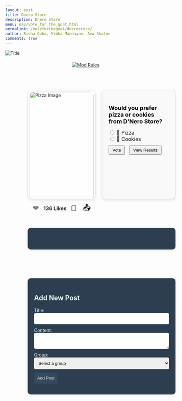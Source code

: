 ```yaml
---
layout: post
title: Dnero Store
description: Dnero Store
menu: nav/vote_for_the_goat.html
permalink: /voteforthegoat/dnerostore/
author: Risha Guha, Vibha Mandayam, Ava Shalon
comments: true
---
```




<img src="{{ site.baseurl }}/images/dnerostore/Dnero_Store_Header.png" alt="Title">


<!-- Moderator Rules Image Link -->
<div style="display: flex; justify-content: center; margin: 20px 0;">
  <a href="{{ site.baseurl }}/dnerostore-mod/" target="_blank">
    <img src="{{ site.baseurl }}/images/dnerostore/mod_rules_button.png" alt="Mod Rules" style="cursor: pointer;">
  </a>
</div>


<div class="container">
  <div class="post-container">
    <div class="image-container">
      <img src="{{ site.baseurl }}/images/dnerostore/pizza.jpg" alt="Pizza Image">
    </div>
    <div class="action-bar">
      <button id="like-btn" onclick="toggleLike()">
        <span id="heart" class="heart-icon">&#10084;</span>
      </button>
      <span id="like-count" class="like-count">136 Likes</span>
      <button id="comment-btn">
        <span class="action-icon">💬</span> <!-- Comment icon -->
      </button>
      <button id="share-btn">
        <span class="action-icon">📤</span> <!-- Share icon -->
      </button>
    </div>
    <!-- Comment Section -->
    <div id="comment-section">
      <!-- Comment form -->
      <form id="comment-form" style="display:none;">
        <div class="form-group">
          <label for="username" style="color:#05092e;">Name:</label>
          <input type="text" id="username" name="username" required>
        </div>
        <div class="form-group">
          <label for="comment" style="color:#05092e;">Comment:</label>
          <textarea id="comment" name="comment" rows="3" required></textarea>
        </div>
        <button type="submit">Post Comment</button>
      </form>
      <!-- Display area for comments -->
      <div id="comments-display">
        <!-- Comments will appear here -->
      </div>
    </div>
  </div>




  <div class="poll-container">
    <h3>Would you prefer pizza or cookies from D'Nero Store?</h3>
    <div>
      <input type="radio" id="pizza" name="poll" value="pizza">
      <label for="pizza">🍕 Pizza</label><br>
      <input type="radio" id="cookies" name="poll" value="cookies">
      <label for="cookies">🍪 Cookies</label>
    </div>
    <button onclick="submitVote()">Vote</button>
    <button onclick="viewResults()">View Results</button>
    <!-- Results display -->
    <div id="results" style="display:none; margin-top: 15px;">
      <div id="pizza-bar" class="result-bar"></div>
      <div id="cookies-bar" class="result-bar"></div>
    </div>
  </div>
</div>




<script>
  // Initialize like count and liked status
  var likeCount = 136;
  var isLiked = false;




  // Toggle like count and heart color
  function toggleLike() {
    if (isLiked) {
      likeCount--;
      document.getElementById("heart").style.color = "grey";
    } else {
      likeCount++;
      document.getElementById("heart").style.color = "red";
    }
    isLiked = !isLiked;
    document.getElementById("like-count").innerHTML = likeCount + (likeCount === 1 ? " Like" : " Likes");
  }




  // Show and hide the comment form
  document.getElementById("comment-btn").addEventListener("click", () => {
    const form = document.getElementById("comment-form");
    form.style.display = form.style.display === "none" ? "block" : "none";
  });




  // Handle comment form submission
  document.getElementById("comment-form").addEventListener("submit", (event) => {
    event.preventDefault();




    const username = document.getElementById("username").value;
    const commentText = document.getElementById("comment").value;




    const comment = document.createElement("div");
    comment.classList.add("comment");




    const author = document.createElement("div");
    author.classList.add("comment-author");
    author.textContent = username;




    const text = document.createElement("div");
    text.classList.add("comment-text");
    text.textContent = commentText;




    comment.appendChild(author);
    comment.appendChild(text);




    const commentsDisplay = document.getElementById("comments-display");
    commentsDisplay.insertBefore(comment, commentsDisplay.firstChild);




    document.getElementById("username").value = "";
    document.getElementById("comment").value = "";
  });




  // Poll functions (same as before)
  var pizzaVotes = 0;
  var cookiesVotes = 0;




  function submitVote() {
    var pollChoice = document.querySelector('input[name="poll"]:checked');
    if (pollChoice) {
      if (pollChoice.value === "pizza") {
        pizzaVotes++;
      } else if (pollChoice.value === "cookies") {
        cookiesVotes++;
      }
      alert("Vote submitted!");
    } else {
      alert("Please select an option to vote.");
    }
  }




  function viewResults() {
    var totalVotes = pizzaVotes + cookiesVotes;
    if (totalVotes === 0) {
      alert("No votes submitted yet!");
      return;
    }




    var pizzaPercent = Math.round((pizzaVotes / totalVotes) * 100);
    var cookiesPercent = Math.round((cookiesVotes / totalVotes) * 100);




    document.getElementById("pizza-bar").style.width = pizzaPercent + "%";
    document.getElementById("pizza-bar").innerText = "Pizza: " + pizzaPercent + "%";
    document.getElementById("cookies-bar").style.width = cookiesPercent + "%";
    document.getElementById("cookies-bar").innerText = "Cookies: " + cookiesPercent + "%";




    document.getElementById("results").style.display = "block";
  }
</script>




<style>
  /* Main container for layout */
  .container {
    display: flex;
    justify-content: center;
    gap: 20px;
    margin: 50px;
  }




  /* Post container styles */
  .post-container {
    width: 320px;
    border: 1px solid #dbdbdb;
    border-radius: 12px;
    background-color: rgba(255, 255, 255, 0.8);
    box-shadow: 0 4px 8px rgba(0, 0, 0, 0.1);
    padding: 5px;
  }




  .image-container img {
    width: 100%;
    height: auto;
    border-top-left-radius: 12px;
    border-top-right-radius: 12px;
  }




  /* Action bar styling */
  .action-bar {
    display: flex;
    align-items: center;
    justify-content: space-around;
    padding: 10px 0;
  }




  .action-bar button {
    background-color: transparent;
    border: none;
    cursor: pointer;
    padding: 5px;
  }




  .heart-icon {
    font-size: 24px;
    color: grey;
    transition: color 0.3s ease;
  }




  .like-count {
    font-size: 16px;
    font-weight: bold;
    color: #333;
  }




  .action-icon {
    font-size: 24px;
  }




  /* Comment section styling */
  #comment-section {
    max-width: 300px;
    margin: 20px auto;
  }




  .comment {
    background-color: #05092e;
    padding: 10px;
    margin-top: 10px;
    border-radius: 5px;
  }




  .comment-author {
    font-weight: bold;
    font-size: 0.9em;
    color: #f1f1f1;
  }




  .comment-text {
    margin-top: 5px;
    font-size: 0.9em;
  }




  /* Align Name and Comment fields */
  #comment-form .form-group {
    display: flex;
    align-items: center;
    margin-bottom: 10px;
  }




  #comment-form label {
    flex-shrink: 0;
    width: 70px;
    text-align: right;
    margin-right: 10px;
  }




  #comment-form input[type="text"],
  #comment-form textarea {
    flex-grow: 1;
    max-width: 100%;
  }




  /* Poll container styles */
  .poll-container {
      width: 300px;
      padding: 20px;
      border: 1px solid #dbdbdb;
      border-radius: 12px;
      background-color: #f9f9f9;
      box-shadow: 0 4px 8px rgba(0, 0, 0, 0.1);
      height: 300px; /* Set a fixed height */
      overflow: hidden; /* Prevent overflow */
  }




  .poll-container h3 {
    font-size: 18px;
    margin-bottom: 15px;
    color: black;
  }




  .poll-container label {
    font-size: 16px;
    color: black;
  }




  .poll-container button {
    margin-top: 10px;
    margin-right: 10px;
    padding: 5px 10px;
    cursor: pointer;
  }




  .result-bar {
    background-color: #4caf50;
    color: black;
    text-align: center;
    padding: 8px 0;
    margin-top: 5px;
    border-radius: 5px;
    width: 100%;
    height: 30px;
    max-width: 300px;
    white-space: nowrap;
  }




  /* Moderator Rules button */
  .moderator-btn {
    position: absolute;
    top: 20px;
    right: 20px;
    padding: 10px 15px;
    background-color: black;
    color: white;
    border-radius: 5px;
    text-decoration: none;
    font-weight: bold;
  }




  .moderator-btn:hover {
    background-color: #444;
  }

</style>


<style>
    .container {
        display: flex;
        justify-content: center;
        width: 100%;
        max-width: 1200px;
        padding: 20px;
        box-sizing: border-box;
    }
    .data {
        display: flex;
        align-items: flex-start;
        max-width: 800px;
        width: 100%;
        background-color: #2c3e50;
        padding: 20px;
        border-radius: 10px;
        box-shadow: 0 0 10px rgba(0, 0, 0, 0.1);
    }
    .left-side {
        display: flex;
        flex-direction: column;
        align-items: flex-start;
        margin-right: 20px;
    }
    .details {
        display: flex;
        flex-direction: column;
        align-items: flex-start;
    }
    .post-item {
        background-color: #34495e;
        padding: 10px;
        margin-bottom: 10px;
        border-radius: 5px;
        color: #ecf0f1;
    }
    .post-item h3 {
        margin: 0 0 5px 0;
    }
    .post-item p {
        margin: 0;
    }
</style>

<!-- Analytics Page -->
<div class="container">
    <div id="data" class="data">
        <div class="left-side">
            <p id="count"></p>
        </div>
        <div class="details" id="details">
        </div>
    </div>
</div>

<script type="module">
    import { pythonURI, fetchOptions } from '{{ site.baseurl }}/assets/js/api/config.js';

    // URL to fetch all posts
    const postApiUrl = `${pythonURI}/api/post`;

    async function fetchData() {
        try {
            // Fetch all posts from the backend
            const postApiResponse = await fetch(postApiUrl, fetchOptions);

            if (!postApiResponse.ok) {
                throw new Error('Failed to fetch post API links: ' + postApiResponse.statusText);
            }

            // Parse the JSON data from the response
            const postData = await postApiResponse.json();

            // Count the total posts and display it
            const postCount = postData.length || 0;
            document.getElementById('count').innerHTML = `<h2>Count: ${postCount}</h2>`;

            // Get the details div
            const detailsDiv = document.getElementById('details');
            detailsDiv.innerHTML = ''; // Clear previous posts

            // Iterate over postData and create HTML elements for each item
            postData.forEach(postItem => {
                const postElement = document.createElement('div');
                postElement.className = 'post-item';
                postElement.innerHTML = `
                    <h3>${postItem.title}</h3>
                    <p><strong>Group:</strong> ${postItem.group_name}</p>
                    <p><strong>User:</strong> ${postItem.user_name}</p>
                    <p>${postItem.content}</p>
                `;
                detailsDiv.appendChild(postElement);
            });

        } catch (error) {
            console.error('Error fetching data:', error);
        }
    }

    // Call the fetchData function to load all posts
    fetchData();
</script>




<style>
    .container {
        display: flex;
        justify-content: center;
        width: 100%;
        max-width: 1200px;
        padding: 20px;
        box-sizing: border-box;
    }
    .form-container {
        display: flex;
        flex-direction: column;
        max-width: 800px;
        width: 100%;
        background-color: #2c3e50;
        padding: 20px;
        border-radius: 10px;
        box-shadow: 0 0 10px rgba(0, 0, 0, 0.1);
        color: #ecf0f1;
    }
    .form-container label {
        margin-bottom: 5px;
    }
    .form-container input, .form-container textarea, .form-container select {
        margin-bottom: 10px;
        padding: 10px;
        border-radius: 5px;
        border: none;
        width: 100%;
    }
    .form-container button {
        padding: 10px;
        border-radius: 5px;
        border: none;
        background-color: #34495e;
        color: #ecf0f1;
        cursor: pointer;
    }
</style>
<div class="container">
    <div class="form-container">
        <h2>Add New Post</h2>
        <form id="postForm">
            <label for="title">Title:</label>
            <input type="text" id="title" name="title" required>
            <label for="content">Content:</label>
            <textarea id="content" name="content" required></textarea>
            <label for="group_id">Group:</label>
            <select id="group_id" name="group_id" required>
                <option value="">Select a group</option>
            </select>
            <button type="submit">Add Post</button>
        </form>
    </div>
</div>

<script type="module">
    // Import server URI and standard fetch options
    import { pythonURI, fetchOptions } from '{{ site.baseurl }}/assets/js/api/config.js';

    // Fetch groups for dropdown selection
    async function fetchGroups() {
        try {
            const response = await fetch(`${pythonURI}/api/group`, fetchOptions);
            if (!response.ok) {
                throw new Error('Failed to fetch groups: ' + response.statusText);
            }
            const groups = await response.json();
            const groupSelect = document.getElementById('group_id');
            groups.forEach(group => {
                const option = document.createElement('option');
                option.value = group.id;
                option.textContent = group.name;
                groupSelect.appendChild(option);
            });
        } catch (error) {
            console.error('Error fetching groups:', error);
        }
    }

    // Handle form submission
    document.getElementById('postForm').addEventListener('submit', async function(event) {
        // Prevent default from submission
        event.preventDefault();

        // Extract data from form
        const title = document.getElementById('title').value;
        const content = document.getElementById('content').value;
        const group_id = document.getElementById('group_id').value;

        // Create API payload
        const postData = {
            title: title,
            content: content,
            group_id: group_id
        };

        // Trap errors
        try {
            // Send POST request to backend, purpose is to write to database
            const response = await fetch(`${pythonURI}/api/post`, {
                ...fetchOptions,
                method: 'POST',
                headers: {
                    'Content-Type': 'application/json'
                },
                body: JSON.stringify(postData)
            });

            if (!response.ok) {
                throw new Error('Failed to add post: ' + response.statusText);
            }

            // Succesfull post
            const result = await response.json();
            alert('Post added successfully!');
            document.getElementById('postForm').reset();
        } catch (error) {
            // Present alert on error from backend
            console.error('Error adding post:', error);
            alert('Error adding post: ' + error.message);
        }
    });

    // Fetch groups when the page loads
    fetchGroups();
</script>
